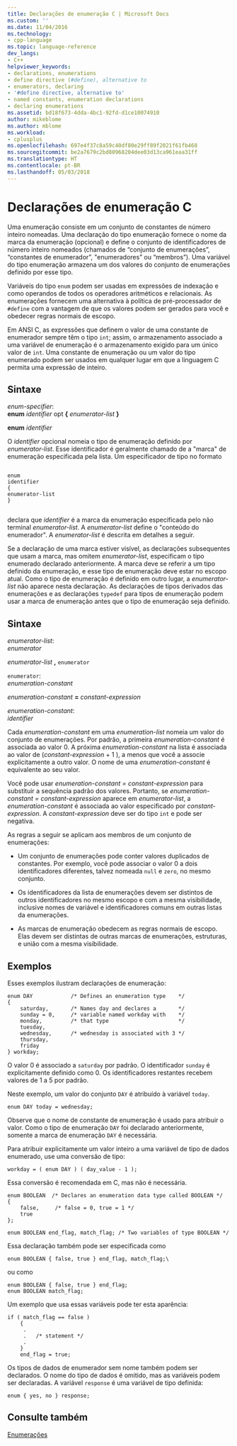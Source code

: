 ```yaml
---
title: Declarações de enumeração C | Microsoft Docs
ms.custom: ''
ms.date: 11/04/2016
ms.technology:
- cpp-language
ms.topic: language-reference
dev_langs:
- C++
helpviewer_keywords:
- declarations, enumerations
- define directive (#define), alternative to
- enumerators, declaring
- '#define directive, alternative to'
- named constants, enumeration declarations
- declaring enumerations
ms.assetid: bd18f673-4dda-4bc1-92fd-d1ce10074910
author: mikeblome
ms.author: mblome
ms.workload:
- cplusplus
ms.openlocfilehash: 697e4f37c8a59c40df80e29ff89f2021f61fb468
ms.sourcegitcommit: be2a7679c2bd80968204dee03d13ca961eaa31ff
ms.translationtype: HT
ms.contentlocale: pt-BR
ms.lasthandoff: 05/03/2018
---
```

# <a name="c-enumeration-declarations"></a>Declarações de enumeração C
Uma enumeração consiste em um conjunto de constantes de número inteiro nomeadas. Uma declaração do tipo enumeração fornece o nome da marca da enumeração (opcional) e define o conjunto de identificadores de número inteiro nomeados (chamados de “conjunto de enumerações”, “constantes de enumerador”, "enumeradores” ou “membros”). Uma variável do tipo enumeração armazena um dos valores do conjunto de enumerações definido por esse tipo.  
  
 Variáveis do tipo `enum` podem ser usadas em expressões de indexação e como operandos de todos os operadores aritméticos e relacionais. As enumerações fornecem uma alternativa à política de pré-processador de `#define` com a vantagem de que os valores podem ser gerados para você e obedecer regras normais de escopo.  
  
 Em ANSI C, as expressões que definem o valor de uma constante de enumerador sempre têm o tipo `int`; assim, o armazenamento associado a uma variável de enumeração é o armazenamento exigido para um único valor de `int`. Uma constante de enumeração ou um valor do tipo enumerado podem ser usados em qualquer lugar em que a linguagem C permita uma expressão de inteiro.  
  
## <a name="syntax"></a>Sintaxe  
 *enum-specifier*:  
 **enum**  *identifier* opt **{** *enumerator-list* **}**  
  
 **enum**  *identifier*  
  
 O *identifier* opcional nomeia o tipo de enumeração definido por *enumerator-list*. Esse identificador é geralmente chamado de a "marca" de enumeração especificada pela lista. Um especificador de tipo no formato  
  
```  
  
enum  
identifier  
{  
enumerator-list  
}  
  
```  
  
 declara que *identifier* é a marca da enumeração especificada pelo não terminal *enumerator-list*. A *enumerator-list* define o "conteúdo do enumerador". A *enumerator-list* é descrita em detalhes a seguir.  
  
 Se a declaração de uma marca estiver visível, as declarações subsequentes que usam a marca, mas omitem *enumerator-list*, especificam o tipo enumerado declarado anteriormente. A marca deve se referir a um tipo definido da enumeração, e esse tipo de enumeração deve estar no escopo atual. Como o tipo de enumeração é definido em outro lugar, a *enumerator-list* não aparece nesta declaração. As declarações de tipos derivados das enumerações e as declarações `typedef` para tipos de enumeração podem usar a marca de enumeração antes que o tipo de enumeração seja definido.  
  
## <a name="syntax"></a>Sintaxe  
 *enumerator-list*:  
 *enumerator*  
  
 *enumerator-list* **,**  `enumerator`  
  
 `enumerator`:  
 *enumeration-constant*  
  
 *enumeration-constant*  **=**  *constant-expression*  
  
 *enumeration-constant*:  
 *identifier*  
  
 Cada *enumeration-constant* em uma *enumeration-list* nomeia um valor do conjunto de enumerações. Por padrão, a primeira *enumeration-constant* é associada ao valor 0. A próxima *enumeration-constant* na lista é associada ao valor de (*constant-expression* + 1 ), a menos que você a associe explicitamente a outro valor. O nome de uma *enumeration-constant* é equivalente ao seu valor.  
  
 Você pode usar *enumeration-constant = constant-expression* para substituir a sequência padrão dos valores. Portanto, se *enumeration-constant = constant-expression* aparece em *enumerator-list*, a *enumeration-constant* é associada ao valor especificado por *constant-expression*. A *constant-expression* deve ser do tipo `int` e pode ser negativa.  
  
 As regras a seguir se aplicam aos membros de um conjunto de enumerações:  
  
-   Um conjunto de enumerações pode conter valores duplicados de constantes. Por exemplo, você pode associar o valor 0 a dois identificadores diferentes, talvez nomeada `null` e `zero`, no mesmo conjunto.  
  
-   Os identificadores da lista de enumerações devem ser distintos de outros identificadores no mesmo escopo e com a mesma visibilidade, inclusive nomes de variável e identificadores comuns em outras listas da enumerações.  
  
-   As marcas de enumeração obedecem as regras normais de escopo. Elas devem ser distintas de outras marcas de enumerações, estruturas, e união com a mesma visibilidade.  
  
## <a name="examples"></a>Exemplos  
 Esses exemplos ilustram declarações de enumeração:  
  
```  
enum DAY            /* Defines an enumeration type    */  
{  
    saturday,       /* Names day and declares a       */  
    sunday = 0,     /* variable named workday with    */   
    monday,         /* that type                      */  
    tuesday,  
    wednesday,      /* wednesday is associated with 3 */  
    thursday,  
    friday  
} workday;  
```  
  
 O valor 0 é associado a `saturday` por padrão. O identificador `sunday` é explicitamente definido como 0. Os identificadores restantes recebem valores de 1 a 5 por padrão.  
  
 Neste exemplo, um valor do conjunto `DAY` é atribuído à variável `today`.  
  
```  
enum DAY today = wednesday;  
```  
  
 Observe que o nome de constante de enumeração é usado para atribuir o valor. Como o tipo de enumeração `DAY` foi declarado anteriormente, somente a marca de enumeração `DAY` é necessária.  
  
 Para atribuir explicitamente um valor inteiro a uma variável de tipo de dados enumerado, use uma conversão de tipo:  
  
```  
workday = ( enum DAY ) ( day_value - 1 );  
```  
  
 Essa conversão é recomendada em C, mas não é necessária.  
  
```  
enum BOOLEAN  /* Declares an enumeration data type called BOOLEAN */  
{  
    false,     /* false = 0, true = 1 */  
    true   
};   
  
enum BOOLEAN end_flag, match_flag; /* Two variables of type BOOLEAN */  
```  
  
 Essa declaração também pode ser especificada como  
  
```  
enum BOOLEAN { false, true } end_flag, match_flag;\  
```  
  
 ou como  
  
```  
enum BOOLEAN { false, true } end_flag;  
enum BOOLEAN match_flag;  
```  
  
 Um exemplo que usa essas variáveis pode ter esta aparência:  
  
```  
if ( match_flag == false )  
    {  
     .  
     .   /* statement */   
     .  
    }  
    end_flag = true;  
```  
  
 Os tipos de dados de enumerador sem nome também podem ser declarados. O nome do tipo de dados é omitido, mas as variáveis podem ser declaradas. A variável `response` é uma variável de tipo definida:  
  
```  
enum { yes, no } response;  
```  
  
## <a name="see-also"></a>Consulte também  
 [Enumerações](../cpp/enumerations-cpp.md)